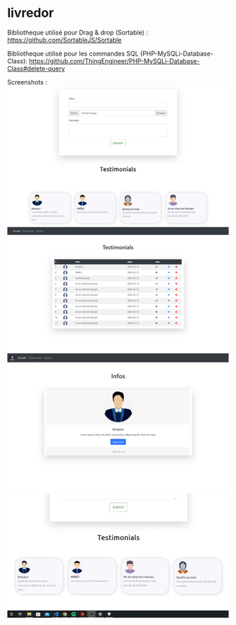 # livredor


Bibliotheque utilisé pour Drag & drop (Sortable) :
https://github.com/SortableJS/Sortable

Bibliotheque utilisé pour les commandes SQL (PHP-MySQLi-Database-Class):
https://github.com/ThingEngineer/PHP-MySQLi-Database-Class#delete-query


Screenshots :
![ajout d'un message](https://github.com/ridaelbardai/livredor/blob/master/testimonials.png)
![ajout d'un message](https://github.com/ridaelbardai/livredor/blob/master/list.png)
![ajout d'un message](https://github.com/ridaelbardai/livredor/blob/master/infos.png)
![ajout d'un message](https://github.com/ridaelbardai/livredor/blob/master/drag%26drop.gif)

